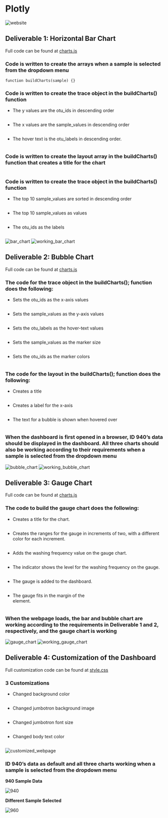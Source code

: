 # Plotly
![website](https://github.com/pfrivas/Plotly/blob/main/Challenge/Images/Website.png)

## Deliverable 1: Horizontal Bar Chart
Full code can be found at [charts.js](https://github.com/pfrivas/Plotly/blob/main/Challenge/charts.js)
### Code is written to create the arrays when a sample is selected from the dropdown menu
```
function buildCharts(sample) {}
```
### Code is written to create the trace object in the buildCharts() function
- The y values are the otu_ids in descending order
```
```
- The x values are the sample_values in descending order
```
```
- The hover text is the otu_labels in descending order.
```
```
### Code is written to create the layout array in the buildCharts() function that creates a title for the chart
```
```
### Code is written to create the trace object in the buildCharts() function
- The top 10 sample_values are sorted in descending order
```
```
- The top 10 sample_values as values
```
```
- The otu_ids as the labels
```
```
![bar_chart](https://github.com/pfrivas/Plotly/blob/main/Challenge/Images/Horizontal%20Bar%20Chart.png)
![working_bar_chart](https://github.com/pfrivas/Plotly/blob/main/Challenge/Images/Working%20Bar%20Chart.png)

## Deliverable 2: Bubble Chart
Full code can be found at [charts.js](https://github.com/pfrivas/Plotly/blob/main/Challenge/charts.js)
### The code for the trace object in the buildCharts(); function does the following:
- Sets the otu_ids as the x-axis values
```
```
- Sets the sample_values as the y-axis values
```
```
- Sets the otu_labels as the hover-text values
```
```
- Sets the sample_values as the marker size
```
```
- Sets the otu_ids as the marker colors
```
```
### The code for the layout in the buildCharts(); function does the following:
- Creates a title
```
```
- Creates a label for the x-axis
```
```
- The text for a bubble is shown when hovered over
```
```
### When the dashboard is first opened in a browser, ID 940’s data should be displayed in the dashboard. All three charts should also be working according to their requirements when a sample is selected from the dropdown menu
![bubble_chart](https://github.com/pfrivas/Plotly/blob/main/Challenge/Images/Bubble%20Chart.png)
![working_bubble_chart](https://github.com/pfrivas/Plotly/blob/main/Challenge/Images/Working%20Bubble%20Chart.png)
## Deliverable 3: Gauge Chart
Full code can be found at [charts.js](https://github.com/pfrivas/Plotly/blob/main/Challenge/charts.js)
### The code to build the gauge chart does the following: 
- Creates a title for the chart.
```
```
- Creates the ranges for the gauge in increments of two, with a different color for each increment.
```
```
- Adds the washing frequency value on the gauge chart.
```
```
- The indicator shows the level for the washing frequency on the gauge.
```
```
- The gauge is added to the dashboard.
```
```
- The gauge fits in the margin of the <div> element.
```
```
### When the webpage loads, the bar and bubble chart are working according to the requirements in Deliverable 1 and 2, respectively, and the gauge chart is working
![gauge_chart](https://github.com/pfrivas/Plotly/blob/main/Challenge/Images/Gauge%20Chart.png)
![working_gauge_chart](https://github.com/pfrivas/Plotly/blob/main/Challenge/Images/Working%20Gauge%20Chart.png)
## Deliverable 4: Customization of the Dashboard
Full customization code can be found at [style.css](https://github.com/pfrivas/Plotly/blob/main/Challenge/style.css)
### 3 Customizations
- Changed background color
```
```
- Changed jumbotron background image
```
```
- Changed jumbotron font size
```
```
- Changed body text color
```
```
![customized_webpage](https://github.com/pfrivas/Plotly/blob/main/Challenge/Images/Website_Customized.png)
### ID 940’s data as default and all three charts working when a sample is selected from the dropdown menu
**940 Sample Data**

  ![940](https://github.com/pfrivas/Plotly/blob/main/Challenge/Images/All%20Charts%20with%20940%20Data.png)

**Different Sample Selected**

  ![960](https://github.com/pfrivas/Plotly/blob/main/Challenge/Images/All%20Charts%20with%20960%20Data.png)
